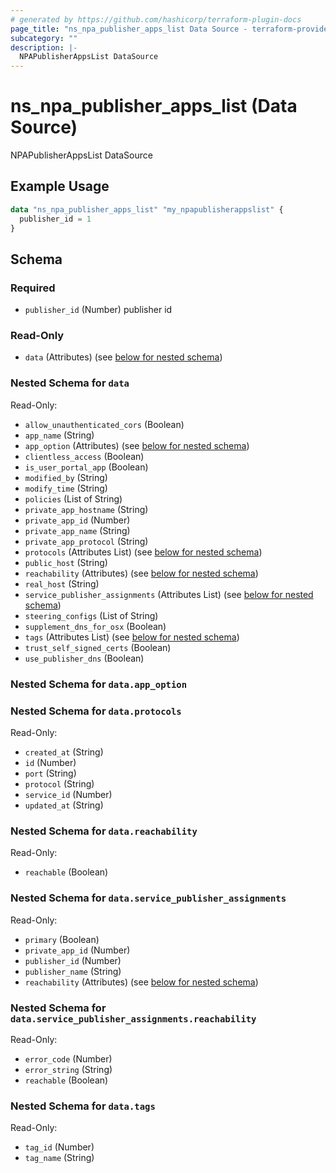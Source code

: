 ```yaml
---
# generated by https://github.com/hashicorp/terraform-plugin-docs
page_title: "ns_npa_publisher_apps_list Data Source - terraform-provider-ns"
subcategory: ""
description: |-
  NPAPublisherAppsList DataSource
---
```


# ns_npa_publisher_apps_list (Data Source)

NPAPublisherAppsList DataSource

## Example Usage

```terraform
data "ns_npa_publisher_apps_list" "my_npapublisherappslist" {
  publisher_id = 1
}
```

<!-- schema generated by tfplugindocs -->
## Schema

### Required

- `publisher_id` (Number) publisher id

### Read-Only

- `data` (Attributes) (see [below for nested schema](#nestedatt--data))

<a id="nestedatt--data"></a>
### Nested Schema for `data`

Read-Only:

- `allow_unauthenticated_cors` (Boolean)
- `app_name` (String)
- `app_option` (Attributes) (see [below for nested schema](#nestedatt--data--app_option))
- `clientless_access` (Boolean)
- `is_user_portal_app` (Boolean)
- `modified_by` (String)
- `modify_time` (String)
- `policies` (List of String)
- `private_app_hostname` (String)
- `private_app_id` (Number)
- `private_app_name` (String)
- `private_app_protocol` (String)
- `protocols` (Attributes List) (see [below for nested schema](#nestedatt--data--protocols))
- `public_host` (String)
- `reachability` (Attributes) (see [below for nested schema](#nestedatt--data--reachability))
- `real_host` (String)
- `service_publisher_assignments` (Attributes List) (see [below for nested schema](#nestedatt--data--service_publisher_assignments))
- `steering_configs` (List of String)
- `supplement_dns_for_osx` (Boolean)
- `tags` (Attributes List) (see [below for nested schema](#nestedatt--data--tags))
- `trust_self_signed_certs` (Boolean)
- `use_publisher_dns` (Boolean)

<a id="nestedatt--data--app_option"></a>
### Nested Schema for `data.app_option`


<a id="nestedatt--data--protocols"></a>
### Nested Schema for `data.protocols`

Read-Only:

- `created_at` (String)
- `id` (Number)
- `port` (String)
- `protocol` (String)
- `service_id` (Number)
- `updated_at` (String)


<a id="nestedatt--data--reachability"></a>
### Nested Schema for `data.reachability`

Read-Only:

- `reachable` (Boolean)


<a id="nestedatt--data--service_publisher_assignments"></a>
### Nested Schema for `data.service_publisher_assignments`

Read-Only:

- `primary` (Boolean)
- `private_app_id` (Number)
- `publisher_id` (Number)
- `publisher_name` (String)
- `reachability` (Attributes) (see [below for nested schema](#nestedatt--data--service_publisher_assignments--reachability))

<a id="nestedatt--data--service_publisher_assignments--reachability"></a>
### Nested Schema for `data.service_publisher_assignments.reachability`

Read-Only:

- `error_code` (Number)
- `error_string` (String)
- `reachable` (Boolean)



<a id="nestedatt--data--tags"></a>
### Nested Schema for `data.tags`

Read-Only:

- `tag_id` (Number)
- `tag_name` (String)
